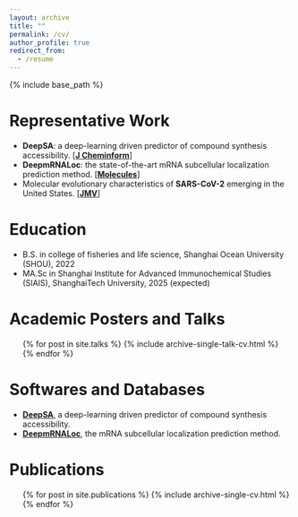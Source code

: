 ```yaml
---
layout: archive
title: ""
permalink: /cv/
author_profile: true
redirect_from:
  - /resume
---
```


{% include base_path %}

Representative Work
=====
* **DeepSA**: a deep-learning driven predictor of compound synthesis accessibility. \[[**J Cheminform**](https://jcheminf.biomedcentral.com/articles/10.1186/s13321-023-00771-3)\]
* **DeepmRNALoc**: the state-of-the-art mRNA subcellular localization prediction method. \[[**Molecules**](https://www.mdpi.com/1420-3049/28/5/2284)\]
* Molecular evolutionary characteristics of **SARS-CoV-2** emerging in the United States. \[[**JMV**](https://onlinelibrary.wiley.com/doi/10.1002/jmv.27331)\]

Education
======
* B.S. in college of fisheries and life science, Shanghai Ocean University (SHOU), 2022
* MA.Sc in Shanghai Institute for Advanced Immunochemical Studies (SIAIS), ShanghaiTech University, 2025 (expected)

Academic Posters and Talks
======
  <ul>{% for post in site.talks %}
    {% include archive-single-talk-cv.html %}
  {% endfor %}</ul>

Softwares and Databases
=====
* [**DeepSA**](https://bailab.siais.shanghaitech.edu.cn/deepsa), a deep-learning driven predictor of compound synthesis accessibility.
* [**DeepmRNALoc**](http://www.peng-lab.org:8080/mRNA/), the mRNA subcellular localization prediction method.

Publications
======
  <ul>{% for post in site.publications %}
    {% include archive-single-cv.html %}
  {% endfor %}</ul>

